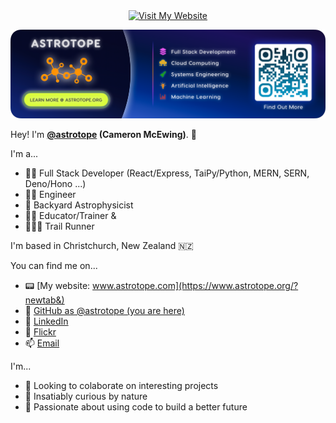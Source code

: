 <div align="center">
  <a href="https://www.astrotope.org">
    <img src="https://img.shields.io/badge/VISIT%20ASTROTOPE.ORG-131253?style=for-the-badge" alt="Visit My Website">
  </a>
</div>

<p align="center">
  <a href="https://www.astrotope.org">
    <img src="images/astrotope_banner.png" alt="Astrotope Banner">
  </a>
</p>

Hey! I'm **<a href="https://www.astrotope.org" target="_blank">@astrotope</a> (Cameron McEwing)**. 👋

I'm a...

- 👨‍💻 Full Stack Developer (React/Express, TaiPy/Python, MERN, SERN, Deno/Hono ...)
- 👷‍♂️ Engineer
- 🔭 Backyard Astrophysicist
- 👨‍🏫 Educator/Trainer &
- 🏃‍♂️‍➡️ Trail Runner

I'm based in Christchurch, New Zealand 🇳🇿

You can find me on...

- 📟 [My website: www.astrotope.com](https://www.astrotope.org/?newtab&)
- 🎒 [GitHub as @astrotope (you are here)](https://github.com/astrotope)
- 🔗 [LinkedIn](https://linkedin.com/in/coding-the-future/?newtab&)
- 🎇 [Flickr](https://www.flickr.com/photos/170592527@N06/?newtab&)
- 📫 [Email](mailto:innovate.with.astrotope@gmail.com)

I'm...

- 👀 Looking to colaborate on interesting projects
- 🌱 Insatiably curious by nature 
- 💞️ Passionate about using code to build a better future

<!---
Astrotope/Astrotope is a ✨ special ✨ repository because its `README.md` (this file) appears on your GitHub profile.
You can click the Preview link to take a look at your changes.
--->
